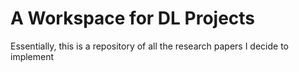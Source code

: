 # A Workspace for DL Projects
Essentially, this is a repository of all the research papers I decide to implement

